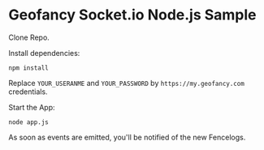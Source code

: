 # Geofancy Socket.io Node.js Sample

Clone Repo.

Install dependencies:

```
npm install
```

Replace `YOUR_USERANME` and `YOUR_PASSWORD` by `https://my.geofancy.com` credentials.

Start the App:

```
node app.js
```

As soon as events are emitted, you'll be notified of the new Fencelogs.